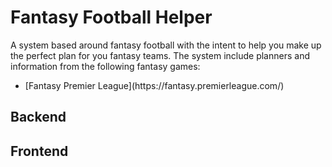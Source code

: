 # Fantasy Football Helper

A system based around fantasy football with the intent to help you make up the perfect plan for you fantasy teams.
The system include planners and information from the following fantasy games:

<ul>
  <li>[Fantasy Premier League](https://fantasy.premierleague.com/)</li>
</ul>


## Backend

## Frontend
